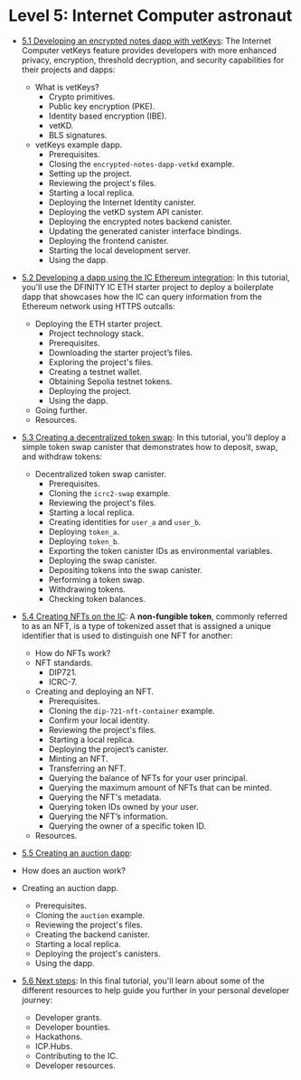 # Level 5: Internet Computer astronaut 

- [5.1 Developing an encrypted notes dapp with vetKeys](5.1-vetKeys-tutorial.md): The Internet Computer vetKeys feature provides developers with more enhanced privacy, encryption, threshold decryption, and security capabilities for their projects and dapps:
    - What is vetKeys?
        - Crypto primitives.
        - Public key encryption (PKE).
        - Identity based encryption (IBE).
        - vetKD.
        - BLS signatures.
    - vetKeys example dapp.
        - Prerequisites.
        - Closing the `encrypted-notes-dapp-vetkd` example.
        - Setting up the project.
        - Reviewing the project's files.
        - Starting a local replica.
        - Deploying the Internet Identity canister.
        - Deploying the vetKD system API canister.
        - Deploying the encrypted notes backend canister.
        - Updating the generated canister interface bindings.
        - Deploying the frontend canister.
        - Starting the local development server.
        - Using the dapp.

- [5.2 Developing a dapp using the IC Ethereum integration](5.2-ICP-ETH-tutorial.md): In this tutorial, you'll use the DFINITY IC ETH starter project to deploy a boilerplate dapp that showcases how the IC can query information from the Ethereum network using HTTPS outcalls:
    - Deploying the ETH starter project.
        - Project technology stack.
        - Prerequisites.
        - Downloading the starter project’s files.
        - Exploring the project's files.
        - Creating a testnet wallet.
        - Obtaining Sepolia testnet tokens.
        - Deploying the project.
        - Using the dapp.
    - Going further.
    - Resources.

- [5.3 Creating a decentralized token swap](5.3-token-swap-tutorial.md): In this tutorial, you'll deploy a simple token swap canister that demonstrates how to deposit, swap, and withdraw tokens:
    - Decentralized token swap canister.
        - Prerequisites.
        - Cloning the `icrc2-swap` example.
        - Reviewing the project's files.
        - Starting a local replica.
        - Creating identities for `user_a` and `user_b`.
        - Deploying `token_a`.
        - Deploying `token_b`.
        - Exporting the token canister IDs as environmental variables.
        - Deploying the swap canister.
        - Depositing tokens into the swap canister.
        - Performing a token swap.
        - Withdrawing tokens.
        - Checking token balances. 


- [5.4 Creating NFTs on the IC](5.4-NFT-tutorial.md): A **non-fungible token**, commonly referred to as an NFT, is a type of tokenized asset that is assigned a unique identifier that is used to distinguish one NFT for another:
    - How do NFTs work?
    - NFT standards.
        - DIP721.
        - ICRC-7.
    - Creating and deploying an NFT.
        - Prerequisites.
        - Cloning the `dip-721-nft-container` example.
        - Confirm your local identity.
        - Reviewing the project's files.
        - Starting a local replica.
        - Deploying the project’s canister.
        - Minting an NFT.
        - Transferring an NFT.
        - Querying the balance of NFTs for your user principal.
        - Querying the maximum amount of NFTs that can be minted.
        - Querying the NFT's metadata.
        - Querying token IDs owned by your user.
        - Querying the NFT’s information.
        - Querying the owner of a specific token ID.
    - Resources.

- [5.5 Creating an auction dapp](5.5-auction-tutorial.md): 
- How does an auction work?
- Creating an auction dapp.
    - Prerequisites.
    - Cloning the `auction` example.
    - Reviewing the project's files.
    - Creating the backend canister.
    - Starting a local replica.
    - Deploying the project's canisters.
    - Using the dapp.

- [5.6 Next steps](5.6-next-steps.md): In this final tutorial, you'll learn about some of the different resources to help guide you further in your personal developer journey:
    - Developer grants.
    - Developer bounties.
    - Hackathons.
    - ICP.Hubs.
    - Contributing to the IC.
    - Developer resources.












